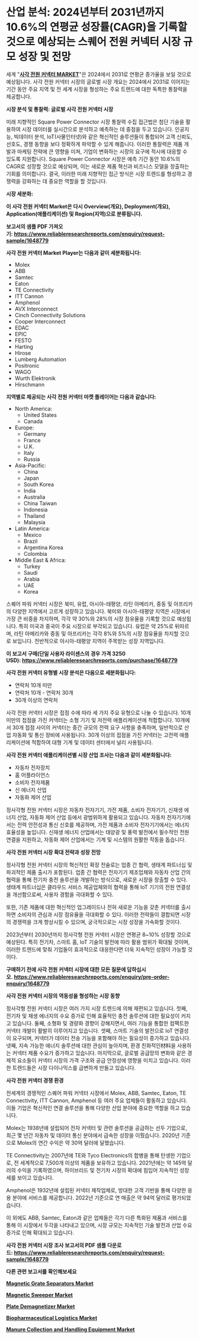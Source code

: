 <p><h1>산업 분석: 2024년부터 2031년까지 10.6%의 연평균 성장률(CAGR)을 기록할 것으로 예상되는 스퀘어 전원 커넥터 시장 규모 성장 및 전망</h1></p><p>세계 "<strong><a href="https://www.reliableresearchreports.com/square-power-connector-market-r1648779?utm_campaign=106&utm_medium=8&utm_source=Github&utm_content=ia&utm_term=18122024&utm_id=square-power-connector">사각 전원 커넥터 MARKET</a></strong>"은 2024에서 2031로 연평균 증가율을 보일 것으로 예상됩니다. 사각 전원 커넥터 시장의 글로벌 시장 개요는 2024에서 2031로 이어지는 기간 동안 주요 지역 및 전 세계 시장을 형성하는 주요 트렌드에 대한 독특한 통찰력을 제공합니다.</p>
<p><strong>시장 분석 및 통찰력: 글로벌 사각 전원 커넥터 시장</strong></p>
<p><p>미래 지향적인 Square Power Connector 시장 통찰력 수집 접근법은 첨단 기술을 활용하여 시장 데이터를 실시간으로 분석하고 예측하는 데 중점을 두고 있습니다. 인공지능, 빅데이터 분석, IoT(사물인터넷)와 같은 혁신적인 솔루션들이 통합되어 고객 신뢰도, 선호도, 경쟁 동향을 보다 정확하게 파악할 수 있게 해줍니다. 이러한 통찰력은 제품 개발과 마케팅 전략에 큰 영향을 미쳐, 기업이 변화하는 시장의 요구에 적시에 대응할 수 있도록 지원합니다. Square Power Connector 시장은 예측 기간 동안 10.6%의 CAGR로 성장할 것으로 예상되며, 이는 새로운 제품 혁신과 비즈니스 모델을 창출하는 기회를 의미합니다. 결국, 이러한 미래 지향적인 접근 방식은 시장 트렌드를 형성하고 경쟁력을 강화하는 데 중요한 역할을 할 것입니다.</p><a href="%7CAUTHORITHY_DOMAIN_URL%7C?utm_campaign=106&utm_medium=8&utm_source=Github&utm_content=ia&utm_term=18122024&utm_id=square-power-connector"></a></p>
<p><strong>시장 세분화:</strong></p>
<p><strong>이 사각 전원 커넥터 Market은 다시 Overview(개요), Deployment(개요), Application(애플리케이션) 및 Region(지역)으로 분류됩니다.</strong></p>
<p><strong>보고서의 샘플 PDF 가져오기:&nbsp;<a href="https://www.reliableresearchreports.com/enquiry/request-sample/1648779?utm_campaign=106&utm_medium=8&utm_source=Github&utm_content=ia&utm_term=18122024&utm_id=square-power-connector">https://www.reliableresearchreports.com/enquiry/request-sample/1648779</a></strong><strong></strong></p>
<p><strong>사각 전원 커넥터 Market Player는 다음과 같이 세분화됩니다:</strong></p>
<p><ul><li>Molex</li><li>ABB</li><li>Samtec</li><li>Eaton</li><li>TE Connectivity</li><li>ITT Cannon</li><li>Amphenol</li><li>AVX Interconnect</li><li>Cinch Connectivity Solutions</li><li>Cooper Interconnect</li><li>EDAC</li><li>EPIC</li><li>FESTO</li><li>Harting</li><li>Hirose</li><li>Lumberg Automation</li><li>Positronic</li><li>WAGO</li><li>Wurth Elektronik</li><li>Hirschmann</li></ul></p>
<p><strong>지역별로 제공되는 사각 전원 커넥터 마켓 플레이어는 다음과 같습니다:</strong></p>
<p><ul>
    <li>
        North America:
        <ul>
            <li>United States</li>
            <li>Canada</li>
        </ul>
    </li>
    <li>
        Europe:
        <ul>
            <li>Germany</li>
            <li>France</li>
            <li>U.K.</li>
            <li>Italy</li>
            <li>Russia</li>
        </ul>
    </li>
    <li>
        Asia-Pacific:
        <ul>
            <li>China</li>
            <li>Japan</li>
            <li>South Korea</li>
            <li>India</li>
            <li>Australia</li>
            <li>China Taiwan</li>
            <li>Indonesia</li>
            <li>Thailand</li>
            <li>Malaysia</li>
        </ul>
    </li>
    <li>
        Latin America:
        <ul>
            <li>Mexico</li>
            <li>Brazil</li>
            <li>Argentina Korea</li>
            <li>Colombia</li>
        </ul>
    </li>
    <li>
        Middle East & Africa:
        <ul>
            <li>Turkey</li>
            <li>Saudi</li>
            <li>Arabia</li>
            <li>UAE</li>
            <li>Korea</li>
        </ul>
    </li>
    </ul></p>
<p><p>스퀘어 파워 커넥터 시장은 북미, 유럽, 아시아-태평양, 라틴 아메리카, 중동 및 아프리카의 다양한 지역에서 고르게 성장하고 있습니다. 북미와 아시아-태평양 지역은 시장에서 가장 큰 비중을 차지하며, 각각 약 30%와 28%의 시장 점유율을 기록할 것으로 예상됩니다. 특히 미국과 중국이 주요 시장으로 부각되고 있습니다. 유럽은 약 25%로 뒤따르며, 라틴 아메리카와 중동 및 아프리카는 각각 8%와 5%의 시장 점유율을 차지할 것으로 보입니다. 전반적으로 아시아-태평양 지역이 주목받는 성장 지역입니다.</p></p>
<p><strong>이 보고서 구매(단일 사용자 라이센스의 경우 가격 3250 USD):&nbsp;<a href="https://www.reliableresearchreports.com/purchase/1648779?utm_campaign=106&utm_medium=8&utm_source=Github&utm_content=ia&utm_term=18122024&utm_id=square-power-connector">https://www.reliableresearchreports.com/purchase/1648779</a></strong></p>
<p><strong>사각 전원 커넥터 유형별 시장 분석은 다음으로 세분화됩니다:</strong></p>
<p><ul><li>연락처 10개 미만</li><li>연락처 10개 - 연락처 30개</li><li>30개 이상의 연락처</li></ul></p>
<p><p>사각 전원 커넥터 시장은 접점 수에 따라 세 가지 주요 유형으로 나눌 수 있습니다. 10개 미만의 접점을 가진 커넥터는 소형 기기 및 저전력 애플리케이션에 적합합니다. 10개에서 30개 접점 사이의 커넥터는 중간 규모의 전력 요구 사항을 충족하며, 일반적으로 산업 자동화 및 통신 장비에 사용됩니다. 30개 이상의 접점을 가진 커넥터는 고전력 애플리케이션에 적합하여 대형 기계 및 데이터 센터에서 널리 사용됩니다.</p></p>
<p><strong>사각 전원 커넥터 애플리케이션별 시장 산업 조사는 다음과 같이 세분화됩니다:</strong></p>
<p><ul><li>자동차 전자장치</li><li>홈 어플라이언스</li><li>소비자 전자제품</li><li>신 에너지 산업</li><li>자동화 제어 산업</li></ul></p>
<p><p>정사각형 전원 커넥터 시장은 자동차 전자기기, 가전 제품, 소비자 전자기기, 신재생 에너지 산업, 자동화 제어 산업 등에서 광범위하게 활용되고 있습니다. 자동차 전자기기에서는 전력 안전성과 통신 신호를 제공하며, 가전 제품과 소비자 전자기기에서는 에너지 효율성을 높입니다. 신재생 에너지 산업에서는 태양광 및 풍력 발전에서 필수적인 전원 연결을 지원하고, 자동화 제어 산업에서는 기계 및 시스템의 원활한 작동을 돕습니다.</p></p>
<p><strong>사각 전원 커넥터 시장 확대 전략과 성장 전망</strong></p>
<p><p>정사각형 전원 커넥터 시장의 혁신적인 확장 전술로는 업종 간 협력, 생태계 파트너십 및 파괴적인 제품 출시가 포함된다. 업종 간 협력은 전자기기 제조업체와 자동차 산업 간의 협력을 통해 전기차 충전 솔루션을 개발하는 방식으로, 새로운 시장을 창출할 수 있다. 생태계 파트너십은 클라우드 서비스 제공업체와의 협력을 통해 IoT 기기의 전원 연결성을 개선함으로써, 사용자 경험을 극대화할 수 있다. </p><p>또한, 기존 제품에 대한 혁신적인 업그레이드나 전혀 새로운 기능을 갖춘 커넥터를 출시하면 소비자의 관심과 시장 점유율을 극대화할 수 있다. 이러한 전략들이 결합되면 시장의 경쟁력을 크게 향상시킬 수 있으며, 궁극적으로는 시장 성장을 가속화할 것이다.</p><p>2023년부터 2030년까지 정사각형 전원 커넥터 시장은 연평균 8~10% 성장할 것으로 예상된다. 특히 전기차, 스마트 홈, IoT 기술의 발전에 따라 활용 범위가 확대될 것이며, 이러한 트렌드에 맞춰 기업들이 효과적으로 대응한다면 더욱 지속적인 성장이 가능할 것이다.</p></p>
<p><strong>구매하기 전에 사각 전원 커넥터 시장에 대한 모든 질문에 답하십시오.&nbsp;<a href="https://www.reliableresearchreports.com/enquiry/pre-order-enquiry/1648779?utm_campaign=106&utm_medium=8&utm_source=Github&utm_content=ia&utm_term=18122024&utm_id=square-power-connector">https://www.reliableresearchreports.com/enquiry/pre-order-enquiry/1648779</a></strong><strong></strong></p>
<p><strong>사각 전원 커넥터 시장의 역동성을 형성하는 시장 동향</strong></p>
<p><p>정사각형 전원 커넥터 시장은 여러 가지 시장 트렌드에 의해 재편되고 있습니다. 첫째, 전기차 및 재생 에너지의 수요 증가로 인해 효율적인 충전 솔루션에 대한 필요성이 커지고 있습니다. 둘째, 소형화 및 경량화 경향이 강해지면서, 여러 기능을 통합한 컴팩트한 커넥터 개발이 활발히 이루어지고 있습니다. 셋째, 스마트 기술의 발전으로 IoT 연결성이 요구되며, 커넥터가 데이터 전송 기능을 포함해야 하는 필요성이 증가하고 있습니다. 넷째, 지속 가능한 에너지 솔루션에 대한 관심이 높아지며, 환경 친화적인材料을 사용하는 커넥터 제품 수요가 증가하고 있습니다. 마지막으로, 글로벌 공급망의 변화와 같은 경제적 요소들이 커넥터 시장의 가격 구조와 공급 안정성에 영향을 미치고 있습니다. 이러한 트렌드들은 시장 다이나믹스를 급변하게 만들고 있습니다.</p></p>
<p><strong>사각 전원 커넥터 경쟁 환경</strong></p>
<p><p>전세계의 경쟁적인 스퀘어 파워 커넥터 시장에서 Molex, ABB, Samtec, Eaton, TE Connectivity, ITT Cannon, Amphenol 등 여러 주요 업체들이 활동하고 있습니다. 이들 기업은 혁신적인 연결 솔루션을 통해 다양한 산업 분야에 중요한 역할을 하고 있습니다.</p><p>Molex는 1938년에 설립되어 전자 커넥터 및 관련 솔루션을 공급하는 선두 기업으로, 최근 몇 년간 자동차 및 데이터 통신 분야에서 급속한 성장을 이뤘습니다. 2020년 기준으로 Molex의 연간 수익은 약 30억 달러에 달했습니다.</p><p>TE Connectivity는 2007년에 TE와 Tyco Electronics의 합병을 통해 탄생한 기업으로, 전 세계적으로 7,500개 이상의 제품을 보유하고 있습니다. 2021년에는 약 145억 달러의 수익을 기록하였으며, 하이브리드 및 전기차 시장의 확대에 힘입어 지속적인 성장세를 보이고 있습니다.</p><p>Amphenol은 1932년에 설립된 커넥터 제작업체로, 방대한 고객 기반을 통해 다양한 응용 분야에 서비스를 제공합니다. 2022년 기준으로 연 매출은 약 94억 달러로 평가되었습니다.</p><p>이 외에도 ABB, Samtec, Eaton과 같은 업체들은 각기 다른 특화된 제품과 서비스를 통해 이 시장에서 두각을 나타내고 있으며, 시장 규모는 지속적인 기술 발전과 산업 수요 증가로 인해 확대되고 있습니다.</p></p>
<p><strong>사각 전원 커넥터 시장 조사 보고서의 PDF 샘플 다운로드:&nbsp;<a href="https://www.reliableresearchreports.com/enquiry/request-sample/1648779?utm_campaign=106&utm_medium=8&utm_source=Github&utm_content=ia&utm_term=18122024&utm_id=square-power-connector">https://www.reliableresearchreports.com/enquiry/request-sample/1648779</a></strong></p>
<p><strong></strong></p>
<p><strong></strong></p>
<p><strong></strong></p>
<p><strong></strong></p>
<p><strong>다른 관련 보고서를 확인해보세요</strong></p>
<p><strong><p><a href="https://www.linkedin.com/pulse/aligning-strategies-growth-magnetic-grate-separators-market-7gunf?utm_campaign=106&utm_medium=8&utm_source=Github&utm_content=ia&utm_term=18122024&utm_id=square-power-connector">Magnetic Grate Separators Market</a></p><p><a href="https://www.linkedin.com/pulse/how-magnetic-sweeper-market-expectd-grow-149-cagr-upcoming-5v3uf?utm_campaign=106&utm_medium=8&utm_source=Github&utm_content=ia&utm_term=18122024&utm_id=square-power-connector">Magnetic Sweeper Market</a></p><p><a href="https://www.linkedin.com/pulse/value-segmentation-share-andanalysis-plate-demagnetizer-tbcvf?utm_campaign=106&utm_medium=8&utm_source=Github&utm_content=ia&utm_term=18122024&utm_id=square-power-connector">Plate Demagnetizer Market</a></p><p><a href="https://github.com/nathandecarvalho/Market-Research-Report-List-5/blob/main/biopharmaceutical-logistics-market.md?utm_campaign=106&utm_medium=8&utm_source=Github&utm_content=ia&utm_term=18122024&utm_id=square-power-connector">Biopharmaceutical Logistics Market</a></p><p><a href="https://github.com/DixieGrimes/Market-Research-Report-List-1/blob/main/manure-collection-and-handling-equipment-market.md?utm_campaign=106&utm_medium=8&utm_source=Github&utm_content=ia&utm_term=18122024&utm_id=square-power-connector">Manure Collection and Handling Equipment Market</a></p></strong></p>